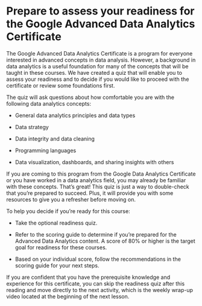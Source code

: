 # Prepare to assess your readiness for the Google Advanced Data Analytics Certificate

The Google Advanced Data Analytics Certificate is a program for everyone interested in advanced concepts in data analysis. However, a background in data analytics is a useful foundation for many of the concepts that will be taught in these courses. We have created a quiz that will enable you to assess your readiness and to decide if you would like to proceed with the certificate or review some foundations first. 

The quiz will ask questions about how comfortable you are with the following data analytics concepts:  

* General data analytics principles and data types

* Data strategy

* Data integrity and data cleaning

* Programming languages

* Data visualization, dashboards, and sharing insights with others

If you are coming to this program from the Google Data Analytics Certificate or you have worked in a data analytics field, you may already be familiar with these concepts. That’s great! This quiz is just a way to double-check that you’re prepared to succeed. Plus, it will provide you with some resources to give you a refresher before moving on.  

To help you decide if you’re ready for this course:

* Take the optional readiness quiz. 

* Refer to the scoring guide to determine if you’re prepared for the Advanced Data Analytics content. A score of 80% or higher is the target goal for readiness for these courses.

* Based on your individual score, follow the recommendations in the scoring guide for your next steps.

If you are confident that you have the prerequisite knowledge and experience for this certificate, you can skip the readiness quiz after this reading and move directly to the next activity, which is the weekly wrap-up video located at the beginning of the next lesson.
